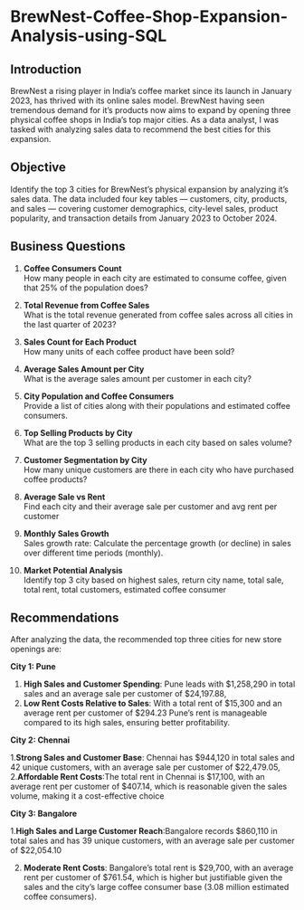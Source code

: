 # BrewNest-Coffee-Shop-Expansion-Analysis-using-SQL

## Introduction

BrewNest a rising player in India’s coffee market since its launch in January 2023, has thrived with its online sales model. BrewNest having seen tremendous demand for it’s products now aims to expand by opening three physical coffee shops in India’s top major cities. As a data analyst, I was tasked with analyzing sales data to recommend the best cities for this expansion.

## Objective

Identify the top 3 cities for BrewNest’s physical expansion by analyzing it’s sales data. The data included four key tables — customers, city, products, and sales — covering customer demographics, city-level sales, product popularity, and transaction details from January 2023 to October 2024.

## Business Questions
1. **Coffee Consumers Count**  
   How many people in each city are estimated to consume coffee, given that 25% of the population does?

2. **Total Revenue from Coffee Sales**  
   What is the total revenue generated from coffee sales across all cities in the last quarter of 2023?

3. **Sales Count for Each Product**  
   How many units of each coffee product have been sold?

4. **Average Sales Amount per City**  
   What is the average sales amount per customer in each city?

5. **City Population and Coffee Consumers**  
   Provide a list of cities along with their populations and estimated coffee consumers.

6. **Top Selling Products by City**  
   What are the top 3 selling products in each city based on sales volume?

7. **Customer Segmentation by City**  
   How many unique customers are there in each city who have purchased coffee products?

8. **Average Sale vs Rent**  
   Find each city and their average sale per customer and avg rent per customer

9. **Monthly Sales Growth**  
   Sales growth rate: Calculate the percentage growth (or decline) in sales over different time periods (monthly).

10. **Market Potential Analysis**  
    Identify top 3 city based on highest sales, return city name, total sale, total rent, total customers, estimated  coffee consumer

## Recommendations
After analyzing the data, the recommended top three cities for new store openings are:

**City 1: Pune**

1. **High Sales and Customer Spending**: Pune leads with $1,258,290 in total sales and an average sale per customer of $24,197.88, 
2. **Low Rent Costs Relative to Sales**: With a total rent of $15,300 and an average rent per customer of $294.23 Pune’s rent is manageable compared to its high sales, ensuring better profitability.

**City 2:  Chennai**

1.**Strong Sales and Customer Base**: Chennai has $944,120 in total sales and 42 unique customers, with an average sale per customer of $22,479.05,
2.**Affordable Rent Costs**:The total rent in Chennai is $17,100, with an average rent per customer of $407.14, 
  which is reasonable given the sales volume, making it a cost-effective choice


**City 3: Bangalore**

1.**High Sales and Large Customer Reach**:Bangalore records $860,110 in total sales and has 39 unique customers,
  with an average sale per customer of $22,054.10
  
2. **Moderate Rent Costs**: Bangalore’s total rent is $29,700, with an average rent per customer of $761.54,
   which is higher but justifiable given the sales and the city’s large coffee consumer base
   (3.08 million estimated coffee consumers).
